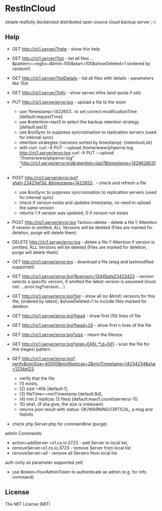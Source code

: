 # RestInCloud

simple restfully dockerized distributed open source cloud backup server ;-)

## Help

 * GET http://ric1.server/?help - show this help
 * GET http://ric1.server/?list - list all files ... &pattern=~regEx~i&limit=100&start=100&showDeleted=1 (ordered by random!)
 * GET http://ric1.server/?listDetails -  list all files with details - parameters like ?list
 * GET http://ric1.server/?info - show server infos (and quota if set)

 * PUT http://ric1.server/error.log - upload a file to the store
   - use ?timestamp=1422653.. to set correct modificationTime [default:requestTime]
   - use &retention=last3 to select the backup retention strategy [default:last3]
   - use &noSync to suppress syncronisation to replication servers (used for internal sync)
   - retention strategies (versions sorted by timestamp):
{retentionList}
   - with curl:
     curl -X PUT --upload /home/www/phperror.log http://ric1.server/error.log
     curl -X PUT --upload "/home/www/phperror.log" "http://ric1.server/error.log&retention=last7&timestamp=1429628531"

 * POST http://ric1.server/error.log?sha1=23423ef3d..&timestamp=1422653.. - check and refresh a file
   - use &noSync to suppress syncronisation to replication servers (used for internal sync)
   - check if version exists and updates timestamp, no need to upload the same version
   - returns 1 if version was updated, 0 if version not exists

 * POST http://ric1.server/error.log  ?action=delete  - delete a file !! Attention if version is omitted, ALL Versions will be deleted (Files are marked for deletion, purge will delete them)
 * DELETE http://ric1.server/error.log   - delete a file !! Attention if version is omitted, ALL Versions will be deleted (Files are marked for deletion, purge will delete them)


 * GET http://ric1.server/error.log - download a file (etag and lastmodified supported)
 * GET http://ric1.server/error.log?&version=13445afe23423423 - version selects a specific version, if omitted the latest version is assumed (must not: ...error.log?version... )
 * GET http://ric1.server/error.log?list - show all (or &limit) versions for this file; (ordered by latest); &showDeleted=1 to include files marked for deletion
 * GET http://ric1.server/error.log?head - show first (10) lines of file
 * GET http://ric1.server/error.log?head=20 - show first n lines of the file
 * GET http://ric1.server/error.log?size - return the filesize
 * GET http://ric1.server/error.log?grep=EAN:.*\d+501 - scan the file for this (regex) pattern
 * GET http://ric1.server/error.log?verify&minSize=40000&minReplicas=2&minTimestamp=14234234&sha=1234ef23
    - verify that the file
    - (1) exists,
    - (2) size >40k [default:1],
    - (3) fileTime>=minTimestamp [default:8d],
    - (4) min 2 replicas (3 files) [default:max(1,count(servers)-1)]
    - (5) sha1, (if sha give, the size is irrelevant)
    - returns json result with status: OK/WARNING/CRITICAL, a msg and fileInfo

 * check php Server.php for commandline (purge)

 admin Commands:
 * action=addServer =s1.cs.io:3723 - add Server to local list,
 * removeServer=s1.cs.io:3723 - remove Server from local list
 * removeServer=all - remove all Servers from local list

 auth (only as parameter supported yet)
 * use &token=YourAdminToken to authenticate as admin (e.g. for info command)

## License

The MIT License (MIT)